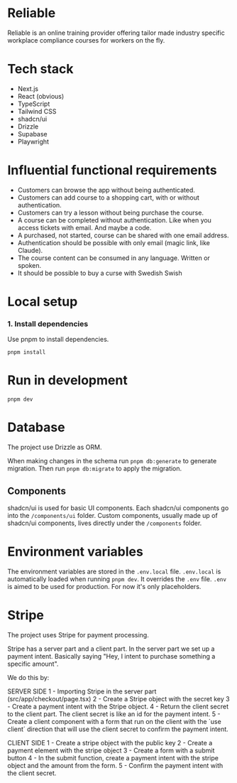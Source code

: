 # Reliable

Reliable is an online training provider offering tailor made industry specific workplace compliance courses for workers on the fly.

# Tech stack

- Next.js
- React (obvious)
- TypeScript
- Tailwind CSS
- shadcn/ui
- Drizzle
- Supabase
- Playwright

# Influential functional requirements

- Customers can browse the app without being authenticated.
- Customers can add course to a shopping cart, with or without authentication.
- Customers can try a lesson without being purchase the course.
- A course can be completed without authentication. Like when you access tickets with email. And maybe a code.
- A purchased, not started, course can be shared with one email address.
- Authentication should be possible with only email (magic link, like Claude).
- The course content can be consumed in any language. Written or spoken.
- It should be possible to buy a curse with Swedish Swish

# Local setup

### 1. Install dependencies

Use pnpm to install dependencies.

```
pnpm install
```

# Run in development

```
pnpm dev
```

# Database

The project use Drizzle as ORM.

When making changes in the schema run `pnpm db:generate` to generate migration. Then run `pnpm db:migrate` to apply the migration.

## Components

shadcn/ui is used for basic UI components. Each shadcn/ui components go into the `/components/ui` folder.
Custom components, usually made up of shadcn/ui components, lives directly under the `/components` folder.

# Environment variables

The environment variables are stored in the `.env.local` file. `.env.local` is automatically loaded when running `pnpm dev`. It overrides the `.env` file. `.env` is aimed to be used for production. For now it's only placeholders.

# Stripe

The project uses Stripe for payment processing.

Stripe has a server part and a client part.
In the server part we set up a payment intent. Basically saying "Hey, I intent to purchase something a specific amount".

We do this by:

SERVER SIDE
1 - Importing Stripe in the server part (src/app/checkout/page.tsx)
2 - Create a Stripe object with the secret key
3 - Create a payment intent with the Stripe object.
4 - Return the client secret to the client part. The client secret is like an id for the payment intent.
5 - Create a client component with a form that run on the client with the ´use client´ direction that will use the client secret to confirm the payment intent.

CLIENT SIDE
1 - Create a stripe object with the public key
2 - Create a payment element with the stripe object
3 - Create a form with a submit button
4 - In the submit function, create a payment intent with the stripe object and the amount from the form.
5 - Confirm the payment intent with the client secret.
